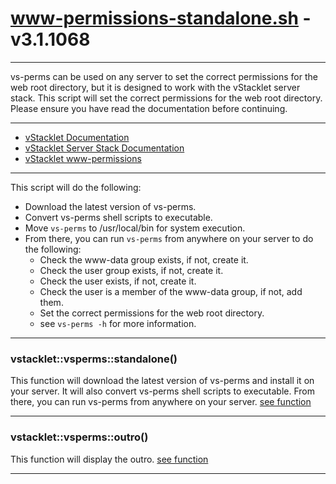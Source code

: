 # www-permissions-standalone.sh - v3.1.1068


---

vs-perms can be used on any server to set the correct permissions
for the web root directory, but it is designed to work with the vStacklet
server stack. This script will set the correct permissions for the web root
directory.
Please ensure you have read the documentation before continuing.

---

- [vStacklet Documentation](https://github.com/JMSDOnline/vstacklet/blob/development/docs/setup/vstacklet.sh.md)
- [vStacklet Server Stack Documentation](https://github.com/JMSDOnline/vstacklet/blob/development/docs/setup/vstacklet-server-stack.sh.md)
- [vStacklet www-permissions](https://github.com/JMSDOnline/vstacklet/blob/development/docs/bin/www-permissions.sh.md)

---

This script will do the following:
- Download the latest version of vs-perms.
- Convert vs-perms shell scripts to executable.
- Move `vs-perms` to /usr/local/bin for system execution.
- From there, you can run `vs-perms` from anywhere on your server to do the following:
  - Check the www-data group exists, if not, create it.
  - Check the user group exists, if not, create it.
  - Check the user exists, if not, create it.
  - Check the user is a member of the www-data group, if not, add them.
  - Set the correct permissions for the web root directory.
  - see `vs-perms -h` for more information.

---



### vstacklet::vsperms::standalone()

This function will download the latest version of vs-perms
and install it on your server. It will also convert vs-perms shell scripts
to executable. From there, you can run vs-perms from anywhere on your server.
[see function](https://github.com/JMSDOnline/vstacklet/blob/development/bin/www-permissions-standalone.sh#L61-L66)

---

### vstacklet::vsperms::outro()

This function will display the outro. [see function](https://github.com/JMSDOnline/vstacklet/blob/development/bin/www-permissions-standalone.sh#L74-L86)

---


